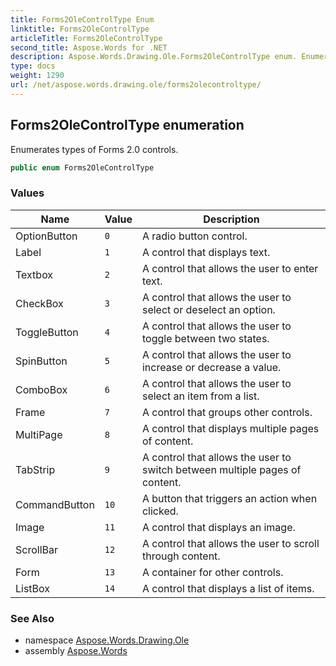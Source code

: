 ```yaml
---
title: Forms2OleControlType Enum
linktitle: Forms2OleControlType
articleTitle: Forms2OleControlType
second_title: Aspose.Words for .NET
description: Aspose.Words.Drawing.Ole.Forms2OleControlType enum. Enumerates types of Forms 2.0 controls in C#.
type: docs
weight: 1290
url: /net/aspose.words.drawing.ole/forms2olecontroltype/
---
```

## Forms2OleControlType enumeration

Enumerates types of Forms 2.0 controls.

```csharp
public enum Forms2OleControlType
```

### Values

| Name | Value | Description |
| --- | --- | --- |
| OptionButton | `0` | A radio button control. |
| Label | `1` | A control that displays text. |
| Textbox | `2` | A control that allows the user to enter text. |
| CheckBox | `3` | A control that allows the user to select or deselect an option. |
| ToggleButton | `4` | A control that allows the user to toggle between two states. |
| SpinButton | `5` | A control that allows the user to increase or decrease a value. |
| ComboBox | `6` | A control that allows the user to select an item from a list. |
| Frame | `7` | A control that groups other controls. |
| MultiPage | `8` | A control that displays multiple pages of content. |
| TabStrip | `9` | A control that allows the user to switch between multiple pages of content. |
| CommandButton | `10` | A button that triggers an action when clicked. |
| Image | `11` | A control that displays an image. |
| ScrollBar | `12` | A control that allows the user to scroll through content. |
| Form | `13` | A container for other controls. |
| ListBox | `14` | A control that displays a list of items. |

### See Also

* namespace [Aspose.Words.Drawing.Ole](../../aspose.words.drawing.ole/)
* assembly [Aspose.Words](../../)
